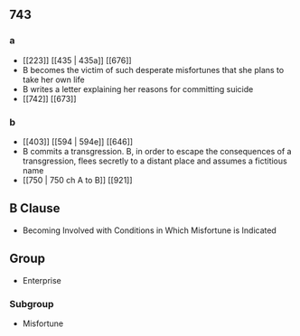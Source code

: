 ## 743
### a
- [[223]] [[435 | 435a]] [[676]] 
- B becomes the victim of such desperate misfortunes that she plans to take her own life
- B writes a letter explaining her reasons for committing suicide
- [[742]] [[673]] 

### b
- [[403]] [[594 | 594e]] [[646]] 
- B commits a transgression. B, in order to escape the consequences of a transgression, flees secretly to a distant place and assumes a fictitious name
- [[750 | 750 ch A to B]] [[921]] 

## B Clause
- Becoming Involved with Conditions in Which Misfortune is Indicated

## Group
- Enterprise

### Subgroup
- Misfortune

